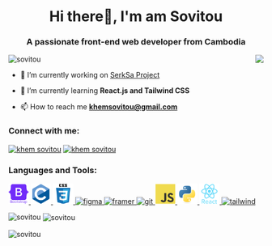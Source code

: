<h1 align="center">Hi there👋, I'm am Sovitou</h1>
<h3 align="center">A passionate front-end web developer from Cambodia</h3>
<img align="right" src="https://www.behance.net/gallery/179531059/Kirbys-Chill-Land">
<p align="left"> <img src="https://komarev.com/ghpvc/?username=sovitou&label=Profile%20views&color=0e75b6&style=flat" alt="sovitou" /> </p>

- 🔭 I’m currently working on [SerkSa Project](https://serksa.tech/)

- 🌱 I’m currently learning **React.js and Tailwind CSS**

- 📫 How to reach me **khemsovitou@gmail.com**

<h3 align="left">Connect with me:</h3>
<p align="left">
<a href="https://linkedin.com/in/khem sovitou" target="blank"><img align="center" src="https://raw.githubusercontent.com/rahuldkjain/github-profile-readme-generator/master/src/images/icons/Social/linked-in-alt.svg" alt="khem sovitou" height="30" width="40" /></a>
<a href="https://fb.com/khem sovitou" target="blank"><img align="center" src="https://raw.githubusercontent.com/rahuldkjain/github-profile-readme-generator/master/src/images/icons/Social/facebook.svg" alt="khem sovitou" height="30" width="40" /></a>
</p>

<h3 align="left">Languages and Tools:</h3>
<p align="left"> <a href="https://getbootstrap.com" target="_blank" rel="noreferrer"> <img src="https://raw.githubusercontent.com/devicons/devicon/master/icons/bootstrap/bootstrap-plain-wordmark.svg" alt="bootstrap" width="40" height="40"/> </a> <a href="https://www.cprogramming.com/" target="_blank" rel="noreferrer"> <img src="https://raw.githubusercontent.com/devicons/devicon/master/icons/c/c-original.svg" alt="c" width="40" height="40"/> </a> <a href="https://www.w3schools.com/css/" target="_blank" rel="noreferrer"> <img src="https://raw.githubusercontent.com/devicons/devicon/master/icons/css3/css3-original-wordmark.svg" alt="css3" width="40" height="40"/> </a> <a href="https://www.figma.com/" target="_blank" rel="noreferrer"> <img src="https://www.vectorlogo.zone/logos/figma/figma-icon.svg" alt="figma" width="40" height="40"/> </a> <a href="https://www.framer.com/" target="_blank" rel="noreferrer"> <img src="https://www.vectorlogo.zone/logos/framer/framer-icon.svg" alt="framer" width="40" height="40"/> </a> <a href="https://git-scm.com/" target="_blank" rel="noreferrer"> <img src="https://www.vectorlogo.zone/logos/git-scm/git-scm-icon.svg" alt="git" width="40" height="40"/> </a> <a href="https://developer.mozilla.org/en-US/docs/Web/JavaScript" target="_blank" rel="noreferrer"> <img src="https://raw.githubusercontent.com/devicons/devicon/master/icons/javascript/javascript-original.svg" alt="javascript" width="40" height="40"/> </a> <a href="https://www.python.org" target="_blank" rel="noreferrer"> <img src="https://raw.githubusercontent.com/devicons/devicon/master/icons/python/python-original.svg" alt="python" width="40" height="40"/> </a> <a href="https://reactjs.org/" target="_blank" rel="noreferrer"> <img src="https://raw.githubusercontent.com/devicons/devicon/master/icons/react/react-original-wordmark.svg" alt="react" width="40" height="40"/> </a> <a href="https://tailwindcss.com/" target="_blank" rel="noreferrer"> <img src="https://www.vectorlogo.zone/logos/tailwindcss/tailwindcss-icon.svg" alt="tailwind" width="40" height="40"/> </a> </p>

<p><img align="left" src="https://github-readme-stats.vercel.app/api/top-langs?username=sovitou&show_icons=true&locale=en&layout=compact" alt="sovitou" /></p>

<p>&nbsp;<img align="center" src="https://github-readme-stats.vercel.app/api?username=sovitou&show_icons=true&locale=en" alt="sovitou" /></p>

<p><img align="center" src="https://github-readme-streak-stats.herokuapp.com/?user=sovitou&" alt="sovitou" /></p>
